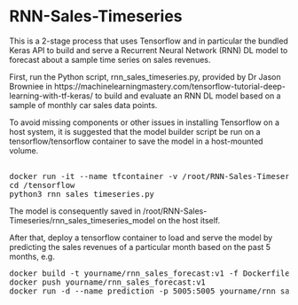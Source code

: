 # RNN-Sales-Timeseries
This is a 2-stage process that uses Tensorflow and in particular the bundled Keras API to build and serve a Recurrent Neural Network (RNN) DL model to forecast about a sample time series on sales revenues.
<p>
First, run the Python script, rnn_sales_timeseries.py, provided by Dr Jason Browniee in https://machinelearningmastery.com/tensorflow-tutorial-deep-learning-with-tf-keras/ to build and evaluate an RNN DL model based on a sample of monthly car sales data points.
<p>
To avoid missing components or other issues in installing Tensorflow on a host system, it is suggested that the model builder script be run on a tensorflow/tensorflow container to save the model in a host-mounted volume.
<p>
<pre> 
docker run -it --name tfcontainer -v /root/RNN-Sales-Timeseries:/tensorflow tensorflow/tensorflow
cd /tensorflow
python3 rnn_sales_timeseries.py
</pre>
The model is consequently saved in /root/RNN-Sales-Timeseries/rnn_sales_timeseries_model on the host itself.
<p>
After that, deploy a tensorflow container to load and serve the model by predicting the sales revenues of a particular month based on the past 5 months, e.g.
<p>
<pre>
docker build -t yourname/rnn_sales_forecast:v1 -f Dockerfile .
docker push yourname/rnn_sales_forecast:v1
docker run -d --name prediction -p 5005:5005 yourname/rnn_sales_forecast:v1
</pre>
